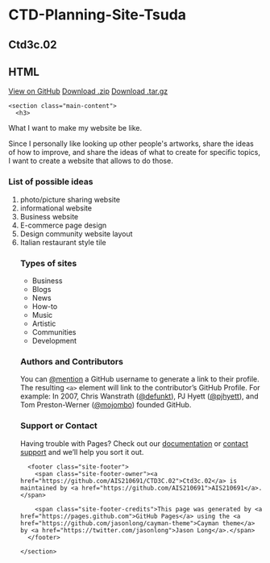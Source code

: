 # CTD-Planning-Site-Tsuda
<html lang="en-us">
  <head>
    <meta charset="UTF-8">
    <title>Ctd3c.02 by AIS210691</title>
    <meta name="viewport" content="width=device-width, initial-scale=1">
    <link rel="stylesheet" type="text/css" href="stylesheets/normalize.css" media="screen">
    <link href='https://fonts.googleapis.com/css?family=Open+Sans:400,700' rel='stylesheet' type='text/css'>
    <link rel="stylesheet" type="text/css" href="stylesheets/stylesheet.css" media="screen">
    <link rel="stylesheet" type="text/css" href="stylesheets/github-light.css" media="screen">
  </head>
  <body>
    <section class="page-header">
      <h1 class="project-name">Ctd3c.02</h1>
      <h2 class="project-tagline">HTML</h2>
      <a href="https://github.com/AIS210691/CTD3C.02" class="btn">View on GitHub</a>
      <a href="https://github.com/AIS210691/CTD3C.02/zipball/master" class="btn">Download .zip</a>
      <a href="https://github.com/AIS210691/CTD3C.02/tarball/master" class="btn">Download .tar.gz</a>
    </section>

    <section class="main-content">
      <h3>
<a id="What I wamt to make my website be like." class="anchor" href="#What I want to make my website be like." aria-hidden="true"><span class="octicon octicon-link"></span></a>What I want to make my website be like.</h3>

<p> Since I personally like looking up other people's artworks, share the ideas of how to improve, and share the ideas of what to create for specific topics, I want to create a website that allows to do those.</p>

<h3>
<a id="Possible ideas" class="anchor" href="#Possible ideas" aria-hidden="true"><span class="octicon octicon-link"></span></a>List of possible ideas</h3>

<p><ol>
<li> photo/picture sharing website </li>
<li> informational website </li>
<li> Business website </li>
<li> E-commerce page design </li>
<li> Design community website layout </li>
<li> Italian restaurant style tile </li>

</p>

<h3>
<a id="Types of sites" class="anchor" href="#Types of sites" aria-hidden="true"><span class="octicon octicon-link"></span></a>Types of sites</h3>

<p><ul>
<li> Business </li>
<li> Blogs </li>
<li> News </li>
<li> How-to </li>
<li> Music </li>
<li> Artistic </li>
<li> Communities </li>
<li> Development </li>

</ul>


</p>

<h3>
<a id="authors-and-contributors" class="anchor" href="#authors-and-contributors" aria-hidden="true"><span class="octicon octicon-link"></span></a>Authors and Contributors</h3>

<p>You can <a href="https://github.com/blog/821" class="user-mention">@mention</a> a GitHub username to generate a link to their profile. The resulting <code>&lt;a&gt;</code> element will link to the contributor’s GitHub Profile. For example: In 2007, Chris Wanstrath (<a href="https://github.com/defunkt" class="user-mention">@defunkt</a>), PJ Hyett (<a href="https://github.com/pjhyett" class="user-mention">@pjhyett</a>), and Tom Preston-Werner (<a href="https://github.com/mojombo" class="user-mention">@mojombo</a>) founded GitHub.</p>

<h3>
<a id="support-or-contact" class="anchor" href="#support-or-contact" aria-hidden="true"><span class="octicon octicon-link"></span></a>Support or Contact</h3>

<p>Having trouble with Pages? Check out our <a href="https://help.github.com/pages">documentation</a> or <a href="https://github.com/contact">contact support</a> and we’ll help you sort it out.</p>

      <footer class="site-footer">
        <span class="site-footer-owner"><a href="https://github.com/AIS210691/CTD3C.02">Ctd3c.02</a> is maintained by <a href="https://github.com/AIS210691">AIS210691</a>.</span>

        <span class="site-footer-credits">This page was generated by <a href="https://pages.github.com">GitHub Pages</a> using the <a href="https://github.com/jasonlong/cayman-theme">Cayman theme</a> by <a href="https://twitter.com/jasonlong">Jason Long</a>.</span>
      </footer>

    </section>

  
  </body>
</html>
